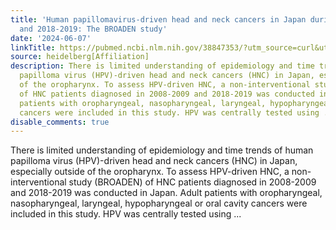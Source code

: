```yaml
---
title: 'Human papillomavirus-driven head and neck cancers in Japan during 2008-2009
  and 2018-2019: The BROADEN study'
date: '2024-06-07'
linkTitle: https://pubmed.ncbi.nlm.nih.gov/38847353/?utm_source=curl&utm_medium=rss&utm_campaign=pubmed-2&utm_content=1FakS-2QOkCT8HsMOQP1bCRQ4YzyumYOmxmF0moLsQ3dFB1E9V&fc=20220326224207&ff=20240607181555&v=2.18.0.post9+e462414
source: heidelberg[Affiliation]
description: There is limited understanding of epidemiology and time trends of human
  papilloma virus (HPV)-driven head and neck cancers (HNC) in Japan, especially outside
  of the oropharynx. To assess HPV-driven HNC, a non-interventional study (BROADEN)
  of HNC patients diagnosed in 2008-2009 and 2018-2019 was conducted in Japan. Adult
  patients with oropharyngeal, nasopharyngeal, laryngeal, hypopharyngeal or oral cavity
  cancers were included in this study. HPV was centrally tested using ...
disable_comments: true
---
```

There is limited understanding of epidemiology and time trends of human papilloma virus (HPV)-driven head and neck cancers (HNC) in Japan, especially outside of the oropharynx. To assess HPV-driven HNC, a non-interventional study (BROADEN) of HNC patients diagnosed in 2008-2009 and 2018-2019 was conducted in Japan. Adult patients with oropharyngeal, nasopharyngeal, laryngeal, hypopharyngeal or oral cavity cancers were included in this study. HPV was centrally tested using ...